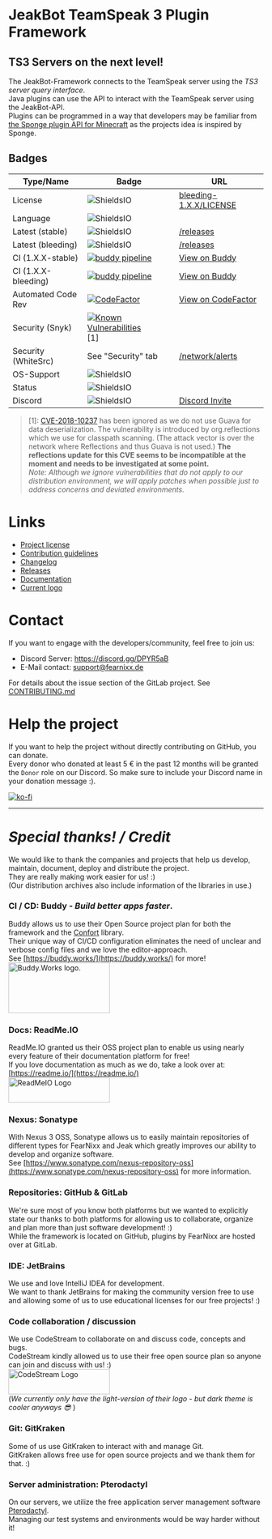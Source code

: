 # JeakBot TeamSpeak 3 Plugin Framework  

## TS3 Servers on the next level!

The JeakBot-Framework connects to the TeamSpeak server using the _TS3 server query interface_.  
Java plugins can use the API to interact with the TeamSpeak server using the JeakBot-API.  
Plugins can be programmed in a way that developers may be familiar from [the Sponge plugin API for Minecraft](https://spongepowered.org) as the projects idea is inspired by Sponge.  

## Badges
|Type/Name|Badge|URL|
|---|---|---|
|License            |![ShieldsIO](https://img.shields.io/github/license/jeakfrw/jeak-framework.svg?color=success&style=flat-square)|[bleeding-1.X.X/LICENSE](https://github.com/jeakfrw/jeak-framework/blob/bleeding-1.X.X/LICENSE)
|Language           |![ShieldsIO](https://img.shields.io/github/languages/top/jeakfrw/jeak-framework.svg?style=flat-square)|
|Latest (stable)    |![ShieldsIO](https://img.shields.io/github/tag/jeakfrw/jeak-framework.svg?color=success&style=flat-square)  |[/releases](https://github.com/jeakfrw/jeak-framework/releases)
|Latest (bleeding)  |![ShieldsIO](https://img.shields.io/github/tag-pre/jeakfrw/jeak-framework.svg?color=yellow&style=flat-square) |[/releases](https://github.com/jeakfrw/jeak-framework/releases)
|CI (1.X.X-stable)  |[![buddy pipeline](https://app.buddy.works/m-lessmann/jeak-framework/pipelines/pipeline/192846/badge.svg?token=22548d502f11240ea437ccc14a4348c352915b0cf82518920be9d2c98bdcb9dd "buddy pipeline")](https://app.buddy.works/m-lessmann/jeak-framework/pipelines/pipeline/192846) |[View on Buddy](https://app.buddy.works/m-lessmann/jeak-framework/pipelines)|
|CI (1.X.X-bleeding)|[![buddy pipeline](https://app.buddy.works/m-lessmann/jeak-framework/pipelines/pipeline/192314/badge.svg?token=22548d502f11240ea437ccc14a4348c352915b0cf82518920be9d2c98bdcb9dd "buddy pipeline")](https://app.buddy.works/m-lessmann/jeak-framework/pipelines/pipeline/192314) |[View on Buddy](https://app.buddy.works/m-lessmann/jeak-framework/pipelines)
|Automated Code Rev |[![CodeFactor](https://www.codefactor.io/repository/github/jeakfrw/jeak-framework/badge)](https://www.codefactor.io/repository/github/jeakfrw/jeak-framework)|[View on CodeFactor](https://www.codefactor.io/repository/github/jeakfrw/jeak-framework)|
|Security (Snyk)    |[![Known Vulnerabilities](https://snyk.io/test/github/jeakfrw/jeak-framework/badge.svg)](https://snyk.io/test/github/jeakfrw/jeak-framework) [1]
|Security (WhiteSrc)|See "Security" tab|[/network/alerts](https://github.com/jeakfrw/jeak-framework/network/alerts)
|OS-Support         |![ShieldsIO](https://img.shields.io/badge/Platform-Windows%20%7C%20Linux%20%7C%20MacOS-informational.svg?style=flat-square)    |
|Status             |![ShieldsIO](https://img.shields.io/maintenance/yes/2020.svg?style=flat-square)
|Discord            |![ShieldsIO](https://img.shields.io/discord/533021399560880141.svg?style=flat-square)|[Discord Invite](https://discord.gg/DPYR5aB)|  

> [1]: [CVE-2018-10237](https://cve.mitre.org/cgi-bin/cvename.cgi?name=CVE-2018-10237) has been ignored as we do not use Guava for data deserialization. The vulnerability is introduced by org.reflections which we use for classpath scanning. (The attack vector is over the network where Reflections and thus Guava is not used.) __The reflections update for this CVE seems to be incompatible at the moment and needs to be investigated at some point.__   
_Note: Although we ignore vulnerabilities that do not apply to our distribution environment, we will apply patches when possible just to address concerns and deviated environments._  

# Links
* [Project license](./LICENSE)
* [Contribution guidelines](./CONTRIBUTING.md)
* [Changelog](./CHANGELOG)
* [Releases](https://github.com/jeakfrw/jeak-framework/releases)
* [Documentation](https://jeakbot.readme.io/)
* [Current logo](https://github.com/jeakfrw/jeak-framework/blob/bleeding-1.X.X/assets/JeakBot-Beta.png)
# Contact
If you want to engage with the developers/community, feel free to join us:

* Discord Server: https://discord.gg/DPYR5aB
* E-Mail contact: support@fearnixx.de

For details about the issue section of the GitLab project. See [CONTRIBUTING.md](./CONTRIBUTING.md)

# Help the project
If you want to help the project without directly contributing on GitHub, you can donate.  
Every donor who donated at least 5 € in the past 12 months will be granted the ``Donor`` role on our Discord.
So make sure to include your Discord name in your donation message :).

[![ko-fi](https://www.ko-fi.com/img/donate_sm.png)](https://ko-fi.com/F1F0OL0V)
  
---
# _Special thanks! / Credit_
We would like to thank the companies and projects that help us develop, maintain, document, deploy and distribute the project.  
They are really making work easier for us! :)  
(Our distribution archives also include information of the libraries in use.)
  
### CI / CD: Buddy - _Build better apps faster_.
Buddy allows us to use their Open Source project plan for both the framework and the [Confort](https://github.com/MarkL4YG/confort) library.  
Their unique way of CI/CD configuration eliminates the need of unclear and verbose config files and we love the editor-approach.  
See [https://buddy.works/](https://buddy.works/) for more!  
<a href="https://buddy.works"><img src="https://assets.fearnixx.de/3rdparty/buddy.works/logo-blue.svg" height="100" width="200" alt="Buddy.Works logo."></img></a>
  
### Docs: ReadMe.IO
ReadMe.IO granted us their OSS project plan to enable us using nearly every feature of their documentation platform for free!  
If you love documentation as much as we do, take a look over at: [https://readme.io/](https://readme.io/)  
<a href="https://readme.io"><img src="https://readme.com/static/brandkit/readme-blue.svg" height="50" width="200" alt="ReadMeIO Logo"></img></a>

### Nexus: Sonatype
With Nexus 3 OSS, Sonatype allows us to easily maintain repositories of different types for FearNixx and Jeak which greatly improves our ability to develop and organize software.  
See [https://www.sonatype.com/nexus-repository-oss](https://www.sonatype.com/nexus-repository-oss) for more information.
  
### Repositories: GitHub & GitLab
We're sure most of you know both platforms but we wanted to explicitly state our thanks to both platforms for allowing us to collaborate, organize and plan more than just software development! :)  
While the framework is located on GitHub, plugins by FearNixx are hosted over at GitLab.  
  
### IDE: JetBrains
We use and love IntelliJ IDEA for development.  
We want to thank JetBrains for making the community version free to use and allowing some of us to use educational licenses for our free projects! :)
  
### Code collaboration / discussion
We use CodeStream to collaborate on and discuss code, concepts and bugs.  
CodeStream kindly allowed us to use their free open source plan so anyone can join and discuss with us! :)  
<a href="https://codestream.com"><img src="https://assets.fearnixx.de/3rdparty/codestream/codestream-light.svg" height="50" width="200" alt="CodeStream Logo"></img></a>  
(_We currently only have the light-version of their logo - but dark theme is cooler anyways :sunglasses:_ )
  
### Git: GitKraken
Some of us use GitKraken to interact with and manage Git.  
GitKraken allows free use for open source projects and we thank them for that. :)  

### Server administration: Pterodactyl  
On our servers, we utilize the free application server management software [Pterodactyl](https://pterodactyl.io).  
Managing our test systems and environments would be way harder without it!
